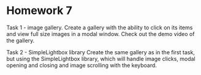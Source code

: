 # Homework 7
Task 1 - image gallery. 
Create a gallery with the ability to click on its items and view full size images in a modal window. Check out the demo video of the gallery.

Task 2 - SimpleLightbox library
Create the same gallery as in the first task, but using the SimpleLightbox library, which will handle image clicks, modal opening and closing and image scrolling with the keyboard.

